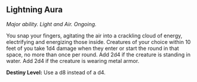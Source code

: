 ## Lightning Aura

_Major ability. Light and Air. Ongoing._

You snap your fingers, agitating the air into a crackling cloud of energy, electrifying and energizing those inside. Creatures of your choice within 10 feet of you take 1d4 damage when they enter or start the round in that space, no more than once per round. Add 2d4 if the creature is standing in water. Add 2d4 if the creature is wearing metal armor.

**Destiny Level:**
Use a d8 instead of a d4.
